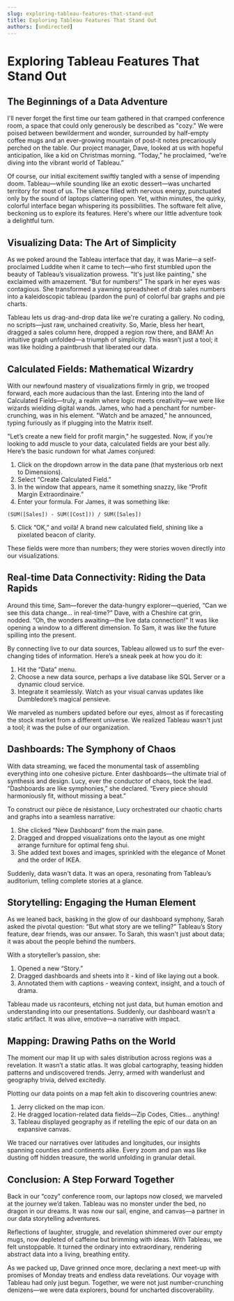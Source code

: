 ```yaml
---
slug: exploring-tableau-features-that-stand-out
title: Exploring Tableau Features That Stand Out
authors: [undirected]
---
```



# Exploring Tableau Features That Stand Out

## The Beginnings of a Data Adventure

I'll never forget the first time our team gathered in that cramped conference room, a space that could only generously be described as "cozy." We were poised between bewilderment and wonder, surrounded by half-empty coffee mugs and an ever-growing mountain of post-it notes precariously perched on the table. Our project manager, Dave, looked at us with hopeful anticipation, like a kid on Christmas morning. “Today,” he proclaimed, “we’re diving into the vibrant world of Tableau.”

Of course, our initial excitement swiftly tangled with a sense of impending doom. Tableau—while sounding like an exotic dessert—was uncharted territory for most of us. The silence filled with nervous energy, punctuated only by the sound of laptops clattering open. Yet, within minutes, the quirky, colorful interface began whispering its possibilities. The software felt alive, beckoning us to explore its features. Here's where our little adventure took a delightful turn.

## Visualizing Data: The Art of Simplicity

As we poked around the Tableau interface that day, it was Marie—a self-proclaimed Luddite when it came to tech—who first stumbled upon the beauty of Tableau’s visualization prowess. "It's just like painting," she exclaimed with amazement. "But for numbers!" The spark in her eyes was contagious. She transformed a yawning spreadsheet of drab sales numbers into a kaleidoscopic tableau (pardon the pun) of colorful bar graphs and pie charts.

Tableau lets us drag-and-drop data like we're curating a gallery. No coding, no scripts—just raw, unchained creativity. So, Marie, bless her heart, dragged a sales column here, dropped a region row there, and BAM! An intuitive graph unfolded—a triumph of simplicity. This wasn’t just a tool; it was like holding a paintbrush that liberated our data.

## Calculated Fields: Mathematical Wizardry

With our newfound mastery of visualizations firmly in grip, we trooped forward, each more audacious than the last. Entering into the land of Calculated Fields—truly, a realm where logic meets creativity—we were like wizards wielding digital wands. James, who had a penchant for number-crunching, was in his element. "Watch and be amazed," he announced, typing furiously as if plugging into the Matrix itself.

"Let’s create a new field for profit margin," he suggested. Now, if you’re looking to add muscle to your data, calculated fields are your best ally. Here’s the basic rundown for what James conjured:

1. Click on the dropdown arrow in the data pane (that mysterious orb next to Dimensions).
2. Select “Create Calculated Field.”
3. In the window that appears, name it something snazzy, like “Profit Margin Extraordinaire.”
4. Enter your formula. For James, it was something like: 

```plaintext
(SUM([Sales]) - SUM([Cost])) / SUM([Sales])
```

5. Click “OK,” and voilà! A brand new calculated field, shining like a pixelated beacon of clarity.

These fields were more than numbers; they were stories woven directly into our visualizations.

## Real-time Data Connectivity: Riding the Data Rapids

Around this time, Sam—forever the data-hungry explorer—queried, “Can we see this data change... in real-time?” Dave, with a Cheshire cat grin, nodded. “Oh, the wonders awaiting—the live data connection!” It was like opening a window to a different dimension. To Sam, it was like the future spilling into the present.

By connecting live to our data sources, Tableau allowed us to surf the ever-changing tides of information. Here’s a sneak peek at how you do it:

1. Hit the “Data” menu.
2. Choose a new data source, perhaps a live database like SQL Server or a dynamic cloud service.
3. Integrate it seamlessly. Watch as your visual canvas updates like Dumbledore’s magical pensieve.

We marveled as numbers updated before our eyes, almost as if forecasting the stock market from a different universe. We realized Tableau wasn't just a tool; it was the pulse of our organization.

## Dashboards: The Symphony of Chaos

With data streaming, we faced the monumental task of assembling everything into one cohesive picture. Enter dashboards—the ultimate trial of synthesis and design. Lucy, ever the conductor of chaos, took the lead. “Dashboards are like symphonies,” she declared. “Every piece should harmoniously fit, without missing a beat.”

To construct our pièce de résistance, Lucy orchestrated our chaotic charts and graphs into a seamless narrative:

1. She clicked “New Dashboard” from the main pane.
2. Dragged and dropped visualizations onto the layout as one might arrange furniture for optimal feng shui.
3. She added text boxes and images, sprinkled with the elegance of Monet and the order of IKEA.

Suddenly, data wasn't data. It was an opera, resonating from Tableau’s auditorium, telling complete stories at a glance.

## Storytelling: Engaging the Human Element

As we leaned back, basking in the glow of our dashboard symphony, Sarah asked the pivotal question: “But what story are we telling?” Tableau’s Story feature, dear friends, was our answer. To Sarah, this wasn't just about data; it was about the people behind the numbers.

With a storyteller’s passion, she:

1. Opened a new “Story.”
2. Dragged dashboards and sheets into it - kind of like laying out a book.
3. Annotated them with captions - weaving context, insight, and a touch of drama.

Tableau made us raconteurs, etching not just data, but human emotion and understanding into our presentations. Suddenly, our dashboard wasn't a static artifact. It was alive, emotive—a narrative with impact.

## Mapping: Drawing Paths on the World

The moment our map lit up with sales distribution across regions was a revelation. It wasn’t a static atlas. It was global cartography, teasing hidden patterns and undiscovered trends. Jerry, armed with wanderlust and geography trivia, delved excitedly.

Plotting our data points on a map felt akin to discovering countries anew:

1. Jerry clicked on the map icon.
2. He dragged location-related data fields—Zip Codes, Cities… anything!
3. Tableau displayed geography as if retelling the epic of our data on an expansive canvas.

We traced our narratives over latitudes and longitudes, our insights spanning counties and continents alike. Every zoom and pan was like dusting off hidden treasure, the world unfolding in granular detail.

## Conclusion: A Step Forward Together

Back in our “cozy” conference room, our laptops now closed, we marveled at the journey we’d taken. Tableau was no monster under the bed, no dragon in our dreams. It was now our sail, engine, and canvas—a partner in our data storytelling adventures.

Reflections of laughter, struggle, and revelation shimmered over our empty mugs, now depleted of caffeine but brimming with ideas. With Tableau, we felt unstoppable. It turned the ordinary into extraordinary, rendering abstract data into a living, breathing entity.

As we packed up, Dave grinned once more, declaring a next meet-up with promises of Monday treats and endless data revelations. Our voyage with Tableau had only just begun. Together, we were not just number-crunching denizens—we were data explorers, bound for uncharted discoverability.
